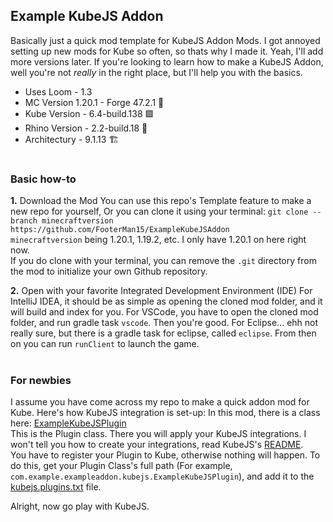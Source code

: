 ## Example KubeJS Addon
Basically just a quick mod template for KubeJS Addon Mods. I got annoyed setting up new mods for Kube so often, so thats why I made it. Yeah, I'll add more versions later.
If you're looking to learn how to make a KubeJS Addon, well you're not *really* in the right place, but I'll help you with the basics.

* Uses Loom - 1.3
* MC Version 1.20.1 - Forge 47.2.1 🔨️
* Kube Version - 6.4-build.138 🟪️
* Rhino Version - 2.2-build.18 🦏️
* Architectury - 9.1.13 🏗️

#
### Basic how-to

**1.** Download the Mod
You can use this repo's Template feature to make a new repo for yourself,
Or you can clone it using your terminal:
`git clone --branch minecraftversion https://github.com/FooterMan15/ExampleKubeJSAddon`      
`minecraftversion` being 1.20.1, 1.19.2, etc. I only have 1.20.1 on here right now.         
If you do clone with your terminal, you can remove the `.git` directory from the mod to initialize your own Github repository.

**2.** Open with your favorite Integrated Development Environment (IDE)
For IntelliJ IDEA, it should be as simple as opening the cloned mod folder, and it will build and index for you.
For VSCode, you have to open the cloned mod folder, and run gradle task `vscode`. Then you're good.
For Eclipse... ehh not really sure, but there is a gradle task for eclipse, called `eclipse`.
From then on you can run `runClient` to launch the game.

#

### For newbies
I assume you have come across my repo to make a quick addon mod for Kube. Here's how KubeJS integration is set-up:
In this mod, there is a class here: [ExampleKubeJSPlugin](https://github.com/FooterMan15/ExampleKubeJSAddon/blob/master/src/main/java/com/example/exampleaddon/kubejs/ExampleKubeJSPlugin.java)                           
This is the Plugin class. There you will apply your KubeJS integrations. I won't tell you how to create your integrations, read KubeJS's [README](https://github.com/KubeJS-Mods/KubeJS/blob/2002/README.md#creating-a-plugin).             
You have to register your Plugin to Kube, otherwise nothing will happen. To do this, get your Plugin Class's full path (For example, `com.example.exampleaddon.kubejs.ExampleKubeJSPlugin`), and add it to the [kubejs.plugins.txt](https://github.com/FooterMan15/ExampleKubeJSAddon/blob/master/src/main/resources/kubejs.plugins.txt) file.

Alright, now go play with KubeJS.
